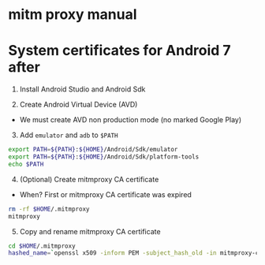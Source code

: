 # mitm proxy manual

# System certificates for Android 7 after

1. Install Android Studio and Android Sdk

2. Create Android Virtual Device (AVD)

- We must create AVD non production mode (no marked Google Play)

3. Add `emulator` and `adb` to `$PATH`

```bash
export PATH=${PATH}:${HOME}/Android/Sdk/emulator
export PATH=${PATH}:${HOME}/Android/Sdk/platform-tools
echo $PATH
```

4. (Optional) Create mitmproxy CA certificate

- When? First or mitmproxy CA certificate was expired

```bash
rm -rf $HOME/.mitmproxy
mitmproxy
```

5. Copy and rename mitmproxy CA certificate

```bash
cd $HOME/.mitmproxy
hashed_name=`openssl x509 -inform PEM -subject_hash_old -in mitmproxy-ca-cert.cer | head -1` && cp mitmproxy-ca-cert.cer $hashed_name.0
```
